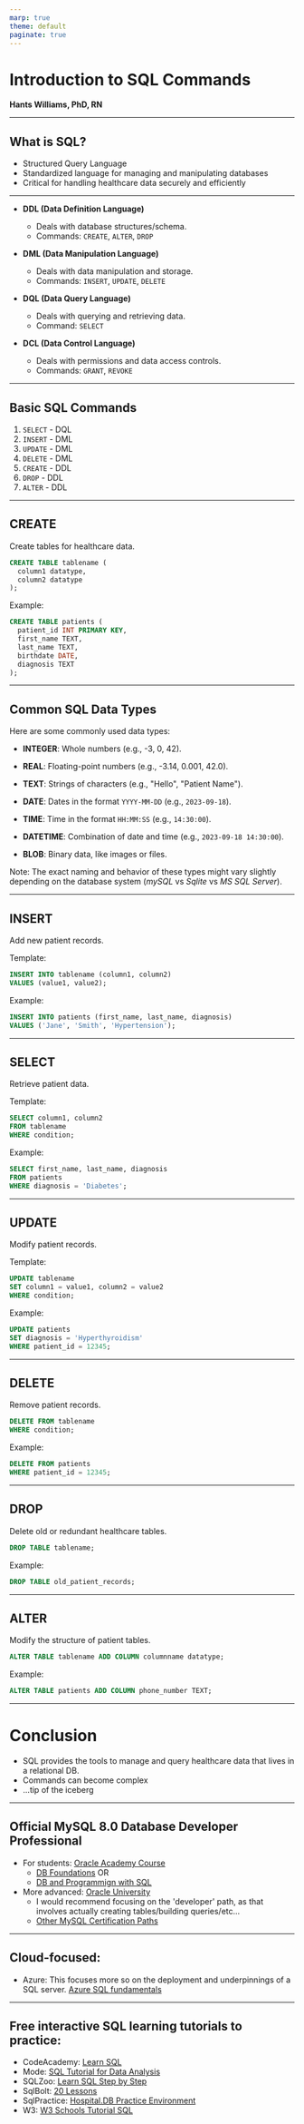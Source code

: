 ```yaml
---
marp: true
theme: default
paginate: true
---
```


<!-- _class: lead -->

# Introduction to SQL Commands

**Hants Williams, PhD, RN**

---

## What is SQL?

- Structured Query Language
- Standardized language for managing and manipulating databases
- Critical for handling healthcare data securely and efficiently

---

- **DDL (Data Definition Language)**
  - Deals with database structures/schema.
  - Commands: `CREATE`, `ALTER`, `DROP`

- **DML (Data Manipulation Language)**
  - Deals with data manipulation and storage.
  - Commands: `INSERT`, `UPDATE`, `DELETE`

- **DQL (Data Query Language)**
  - Deals with querying and retrieving data.
  - Command: `SELECT`

- **DCL (Data Control Language)**
  - Deals with permissions and data access controls.
  - Commands: `GRANT`, `REVOKE`

---

## Basic SQL Commands

1. `SELECT` - DQL 
2. `INSERT` - DML 
3. `UPDATE` - DML  
4. `DELETE`  - DML 
5. `CREATE` - DDL 
6. `DROP` - DDL 
7. `ALTER` - DDL 

---

## CREATE

Create tables for healthcare data.

```sql
CREATE TABLE tablename (
  column1 datatype,
  column2 datatype
);
```

Example:

```sql
CREATE TABLE patients (
  patient_id INT PRIMARY KEY,
  first_name TEXT,
  last_name TEXT,
  birthdate DATE,
  diagnosis TEXT
);
```

---

## Common SQL Data Types

Here are some commonly used data types:

- **INTEGER**: Whole numbers (e.g., -3, 0, 42).
  
- **REAL**: Floating-point numbers (e.g., -3.14, 0.001, 42.0).
  
- **TEXT**: Strings of characters (e.g., "Hello", "Patient Name").

- **DATE**: Dates in the format `YYYY-MM-DD` (e.g., `2023-09-18`).
  
- **TIME**: Time in the format `HH:MM:SS` (e.g., `14:30:00`).

- **DATETIME**: Combination of date and time (e.g., `2023-09-18 14:30:00`).

- **BLOB**: Binary data, like images or files.

Note: The exact naming and behavior of these types might vary slightly depending on the database system (*mySQL* vs *Sqlite* vs *MS SQL Server*).

---

## INSERT

Add new patient records.

Template: 

```sql
INSERT INTO tablename (column1, column2)
VALUES (value1, value2);
```

Example:

```sql
INSERT INTO patients (first_name, last_name, diagnosis)
VALUES ('Jane', 'Smith', 'Hypertension');
```

---

## SELECT

Retrieve patient data.

Template: 

```sql
SELECT column1, column2
FROM tablename
WHERE condition;
```

Example:

```sql
SELECT first_name, last_name, diagnosis
FROM patients
WHERE diagnosis = 'Diabetes';
```

---



## UPDATE

Modify patient records.

Template: 

```sql
UPDATE tablename
SET column1 = value1, column2 = value2
WHERE condition;
```

Example:

```sql
UPDATE patients
SET diagnosis = 'Hyperthyroidism'
WHERE patient_id = 12345;
```

---

## DELETE

Remove patient records.

```sql
DELETE FROM tablename
WHERE condition;
```

Example:

```sql
DELETE FROM patients
WHERE patient_id = 12345;
```



---

## DROP

Delete old or redundant healthcare tables.

```sql
DROP TABLE tablename;
```

Example:

```sql
DROP TABLE old_patient_records;
```

---

## ALTER

Modify the structure of patient tables.

```sql
ALTER TABLE tablename ADD COLUMN columnname datatype;
```

Example:

```sql
ALTER TABLE patients ADD COLUMN phone_number TEXT;
```

---

<!-- _class: lead -->

# Conclusion

- SQL provides the tools to manage and query healthcare data that lives in a relational DB.
- Commands can become complex 
- ...tip of the iceberg 

---


## Official MySQL 8.0 Database Developer Professional
- For students: [Oracle Academy Course](https://education.oracle.com/oracle-database-foundations-novice-level-exam/pexam_1Z0-006)
  - [DB Foundations](https://academy.oracle.com/en/solutions-curriculum.html) OR 
  - [DB and Programmign with SQL](https://academy.oracle.com/pages/database_design_course.pdf)
- More advanced: [Oracle University](https://mylearn.oracle.com/ou/learning-path/earn-the-mysql-80-database-developer-certified-professional-credential/82110/)
  - I would recommend focusing on the 'developer' path, as that involves actually creating tables/building queries/etc...
  - [Other MySQL Certification Paths](https://education.oracle.com/oracle-certification-path/pFamily_406)

---

## Cloud-focused: 
- Azure: This focuses more so on the deployment and underpinnings of a SQL server. [Azure SQL fundamentals](https://learn.microsoft.com/en-us/training/paths/azure-sql-fundamentals/)

---

## Free interactive SQL learning tutorials to practice: 
- CodeAcademy: [Learn SQL](https://www.codecademy.com/learn/learn-sql)
- Mode: [SQL Tutorial for Data Analysis](https://mode.com/sql-tutorial/introduction-to-sql)
- SQLZoo: [Learn SQL Step by Step](https://sqlzoo.net/wiki/SQL_Tutorial)
- SqlBolt: [20 Lessons](https://sqlbolt.com/)
- SqlPractice: [Hospital.DB Practice Environment](https://www.sql-practice.com/)
- W3: [W3 Schools Tutorial SQL](https://www.w3schools.com/sql/default.asp) 


